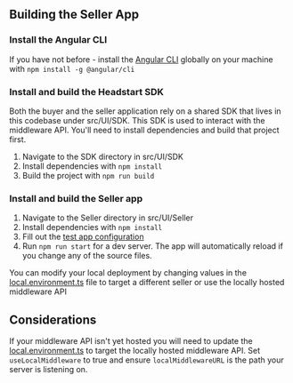 ## Building the Seller App

### Install the Angular CLI
If you have not before - install the [Angular CLI](https://github.com/angular/angular-cli/wiki) globally on your machine with `npm install -g @angular/cli`

### Install and build the Headstart SDK
Both the buyer and the seller application rely on a shared SDK that lives in this codebase under src/UI/SDK. This SDK is used to interact with the middleware API. You'll need to install dependencies and build that project first.

1. Navigate to the SDK directory in src/UI/SDK
2. Install dependencies with `npm install`
3. Build the project with `npm run build` 

### Install and build the Seller app
1. Navigate to the Seller directory in src/UI/Seller
2. Install dependencies with `npm install`
3. Fill out the [test app configuration](./src/assets/appConfigs/defaultadmin-test.json)
4. Run `npm run start` for a dev server. The app will automatically reload if you change any of the source files.

You can modify your local deployment by changing values in the [local.environment.ts](./src/environments/environment.local.ts) file to target a different seller or use the locally hosted middleware API

## Considerations

If your middleware API isn't yet hosted you will need to update the [local.environment.ts](./src/environments/environment.local.ts) to target the locally hosted middleware API. Set `useLocalMiddleware` to true and ensure `localMiddlewareURL` is the path your server is listening on.
